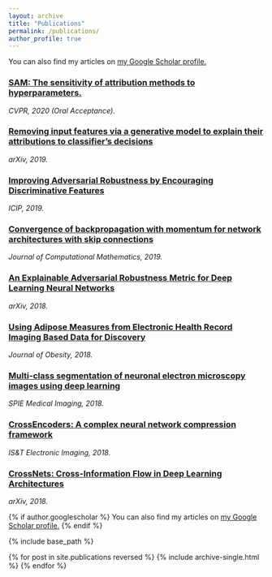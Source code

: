 ```yaml
---
layout: archive
title: "Publications"
permalink: /publications/
author_profile: true
---
```

You can also find my articles on <u><a href="https://scholar.google.com/citations?user=AFEjd1QAAAAJ&hl=en">my Google Scholar profile</a>.</u>

### [SAM: The sensitivity of attribution methods to hyperparameters.](https://arxiv.org/pdf/2003.08754.pdf)
*CVPR, 2020 (Oral Acceptance).*

### [Removing input features via a generative model to explain their attributions to classifier’s decisions](https://arxiv.org/pdf/1910.04256.pdf)
*arXiv, 2019.*

### [Improving Adversarial Robustness by Encouraging Discriminative Features](https://ieeexplore.ieee.org/document/8803601)
*ICIP, 2019.*

### [Convergence of backpropagation with momentum for network architectures with skip connections](https://arxiv.org/abs/1705.07404)
*Journal of Computational Mathematics, 2019.*

### [An Explainable Adversarial Robustness Metric for Deep Learning Neural Networks](https://arxiv.org/abs/1806.01477)
*arXiv, 2018.*

### [Using Adipose Measures from Electronic Health Record Imaging Based Data for Discovery](https://www.ncbi.nlm.nih.gov/pmc/articles/PMC6180992/)
*Journal of Obesity, 2018.*

### [Multi-class segmentation of neuronal electron microscopy images using deep learning](https://www.spiedigitallibrary.org/conference-proceedings-of-spie/10574/105742W/Multi-class-segmentation-of-neuronal-electron-microscopy-images-using-deep/10.1117/12.2293940.short?SSO=1)
*SPIE Medical Imaging, 2018.*

### [CrossEncoders: A complex neural network compression framework](https://www.ingentaconnect.com/content/ist/ei/2018/00002018/00000002/art00002)
*IS&T Electronic Imaging, 2018.*

### [CrossNets: Cross-Information Flow in Deep Learning Architectures](https://pdfs.semanticscholar.org/7e0f/4116619b9f798650f877ca7a0fba31c583c9.pdf)
*arXiv, 2018.*

{% if author.googlescholar %}
  You can also find my articles on <u><a href="{{author.googlescholar}}">my Google Scholar profile</a>.</u>
{% endif %}

{% include base_path %}

{% for post in site.publications reversed %}
  {% include archive-single.html %}
{% endfor %}
